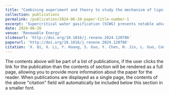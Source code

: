 ```yaml
---
title: "Combining experiment and theory to study the mechanism of lignin supercritical water gasification"
collection: publications
permalink: /publication/2024-06-20-paper-title-number-1
excerpt: 'Supercritical water gasification (SCWG) presents notable advantages in biomass energy utilization. The exploration of the reaction mechanism of lignin in supercritical water holds significance in advancing and refining the biomass SCWG process. In this work, syringol was selected as a lignin model compound to study the SCWG mechanism of lignin through a combination of molecular simulation and experiments. The results show that the ether bond is rapidly cleaved in the reaction initial stages. While the phenolics dearomatization has a slower rate and temperature exerts a considerable influence on the dearomatization process. Four degradation pathways are proposed based on the molecular simulations. In the context of the dearomatization reaction, DFT calculations are performed to determine the energy barriers associated with each of the four pathways. Notably, the energy barrier for the most favorable pathway is found to be 291.96 kJ/mol. A lumped kinetic model is constructed based on the reaction pathway, and the reliability of the model is verified by both experiments and DFT calculations. This paper offers valuable assistance in optimizing reaction pathways.'
date: 2024-06-20
venue: 'Renewable Energy'
slidesurl: 'http://doi.org/10.1016/j.renene.2024.120786'
paperurl: 'http://doi.org/10.1016/j.renene.2024.120786'
citation: 'X. Qi, X. Li, Y. Huang, S. Guo, Y. Chen, H. Jin, L. Guo, Combining experiment and theory to study the mechanism of lignin supercritical water gasification, Renewable Energy, (2024) 120786.'
---
```


The contents above will be part of a list of publications, if the user clicks the link for the publication than the contents of section will be rendered as a full page, allowing you to provide more information about the paper for the reader. When publications are displayed as a single page, the contents of the above "citation" field will automatically be included below this section in a smaller font.
